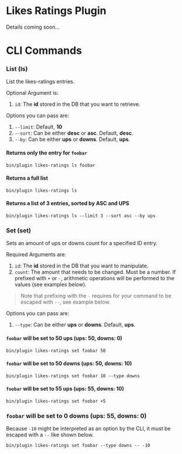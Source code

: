 # Likes Ratings Plugin

Details coming soon...


# CLI Commands

### List (ls)
List the likes-ratings entries. 

Optional Argument is:
1. `id`: The **id** stored in the DB that you want to retrieve.

Options you can pass are:
1. `--limit`: Default, **10** 
2. `--sort`: Can be either **desc** or **asc**. Default, **desc**.
3. `--by`: Can be either **ups** or **downs**. Default, **ups**.

#### Returns only the entry for `foobar`
```
bin/plugin likes-ratings ls foobar
```

#### Returns a full list
```
bin/plugin likes-ratings ls
```

#### Returns a list of 3 entries, sorted by ASC and UPS
```
bin/plugin likes-ratings ls --limit 3 --sort asc --by ups
```

### Set (set)
Sets an amount of ups or downs count for a specified ID entry. 

Required Arguments are:
1. `id`: The **id** stored in the DB that you want to manipulate.
2. `count`: The amount that needs to be changed. Must be a number. If prefixed with `+` or `-`, arithmetic operations will be performed to the values (see examples below).

> Note that prefixing with the `-` requires for your command to be escaped with `--`, see example below.

Options you can pass are:
1. `--type`: Can be either **ups** or **downs**. Default, **ups**.

#### `foobar` will be set to 50 ups (ups: 50, downs: 0)
```
bin/plugin likes-ratings set foobar 50
```

#### `foobar` will be set to 50 downs (ups: 50, downs: 10)
```
bin/plugin likes-ratings set foobar 10 --type downs
```

#### `foobar` will be set to 55 ups (ups: 55, downs: 10)
```
bin/plugin likes-ratings set foobar +5
```

### `foobar` will be set to 0 downs (ups: 55, downs: 0)

Because `-10` might be interpreted as an option by the CLI, it must be escaped with a `--` like shown below. 
```
bin/plugin likes-ratings set foobar --type downs -- -10
```
